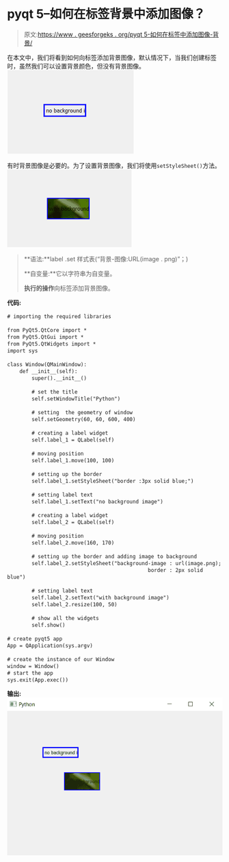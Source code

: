 # pyqt 5–如何在标签背景中添加图像？

> 原文:[https://www . geesforgeks . org/pyqt 5-如何在标签中添加图像-背景/](https://www.geeksforgeeks.org/pyqt5-how-to-add-image-in-label-background/)

在本文中，我们将看到如何向标签添加背景图像，默认情况下，当我们创建标签时，虽然我们可以设置背景颜色，但没有背景图像。
![](img/879f6302230b9f5e540415e4930f52c1.png)

有时背景图像是必要的。为了设置背景图像，我们将使用`setStyleSheet()`方法。
![](img/93e0fe5ed639701918df8de65298deb2.png)

> **语法:**label .set 样式表(“背景-图像:URL(image . png)”；)
> 
> **自变量:**它以字符串为自变量。
> 
> **执行的操作**向标签添加背景图像。

**代码:**

```
# importing the required libraries

from PyQt5.QtCore import * 
from PyQt5.QtGui import * 
from PyQt5.QtWidgets import * 
import sys

class Window(QMainWindow):
    def __init__(self):
        super().__init__()

        # set the title
        self.setWindowTitle("Python")

        # setting  the geometry of window
        self.setGeometry(60, 60, 600, 400)

        # creating a label widget
        self.label_1 = QLabel(self)

        # moving position
        self.label_1.move(100, 100)

        # setting up the border
        self.label_1.setStyleSheet("border :3px solid blue;")

        # setting label text
        self.label_1.setText("no background image")

        # creating a label widget
        self.label_2 = QLabel(self)

        # moving position
        self.label_2.move(160, 170)

        # setting up the border and adding image to background
        self.label_2.setStyleSheet("background-image : url(image.png);
                                              border : 2px solid blue")

        # setting label text
        self.label_2.setText("with background image")
        self.label_2.resize(100, 50)

        # show all the widgets
        self.show()

# create pyqt5 app
App = QApplication(sys.argv)

# create the instance of our Window
window = Window()
# start the app
sys.exit(App.exec())
```

**输出:**
![pyqt-add-backgroud-image](img/b1c0f72903fba263443a9456c864aa87.png)